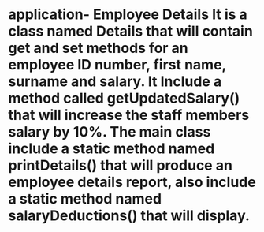 # application- Employee Details  It is a class named Details that will contain get and set methods for an employee ID number, first name, surname and salary. It  Include a method called getUpdatedSalary() that will increase the staff members salary by 10%. The main class include a static method named printDetails() that will produce an employee details report, also include a static method named salaryDeductions() that will display.
